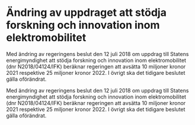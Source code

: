 # Ändring av uppdraget att stödja forskning och innovation inom elektromobilitet

Med ändring av regeringens beslut den 12 juli 2018 om uppdrag till Statens energimyndighet att stödja forskning och innovation inom elektromobilitet (dnr N2018/04124/IFK) beräknar regeringen att avsätta 10 miljoner kronor 2021 respektive 25 miljoner kronor 2022. I övrigt ska det tidigare beslutet gälla oförändrat.

Med ändring av regeringens beslut den 12 juli 2018 om uppdrag till Statens energimyndighet att stödja forskning och innovation inom elektromobilitet (dnr N2018/04124/IFK) beräknar regeringen att avsätta 10 miljoner kronor 2021 respektive 25 miljoner kronor 2022. I övrigt ska det tidigare beslutet gälla oförändrat.
